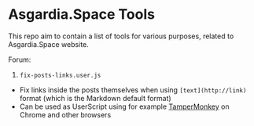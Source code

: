 # Asgardia.Space Tools

This repo aim to contain a list of tools for various purposes, related to Asgardia.Space website.

Forum:

1. `fix-posts-links.user.js` 
  - Fix links inside the posts themselves when using `[text](http://link)` format (which is the Markdown default format)
  - Can be used as UserScript using for example [TamperMonkey](https://chrome.google.com/webstore/detail/tampermonkey/dhdgffkkebhmkfjojejmpbldmpobfkfo) on Chrome and other browsers
